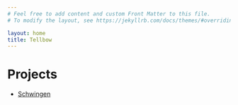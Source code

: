 ```yaml
---
# Feel free to add content and custom Front Matter to this file.
# To modify the layout, see https://jekyllrb.com/docs/themes/#overriding-theme-defaults

layout: home
title: Tellbow
---
```


# Projects

- [Schwingen](https://schwingen.tellbow.ch/)

